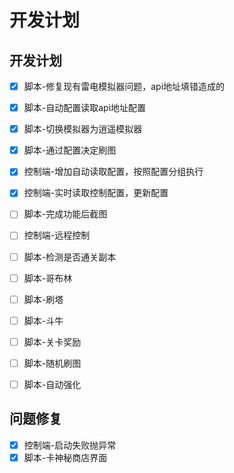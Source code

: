 # 开发计划

## 开发计划

- [x] 脚本-修复现有雷电模拟器问题，api地址填错造成的

- [x] 脚本-自动配置读取api地址配置

- [x] 脚本-切换模拟器为逍遥模拟器

- [x] 脚本-通过配置决定刷图

- [x] 控制端-增加自动读取配置，按照配置分组执行

- [x] 控制端-实时读取控制配置，更新配置

- [ ] 脚本-完成功能后截图

- [ ] 控制端-远程控制

- [ ] 脚本-检测是否通关副本

- [ ] 脚本-哥布林

- [ ] 脚本-刷塔

- [ ] 脚本-斗牛

- [ ] 脚本-关卡奖励

- [ ] 脚本-随机刷图

- [ ] 脚本-自动强化

  

## 问题修复



- [x] 控制端-启动失败抛异常
- [x] 脚本-卡神秘商店界面
